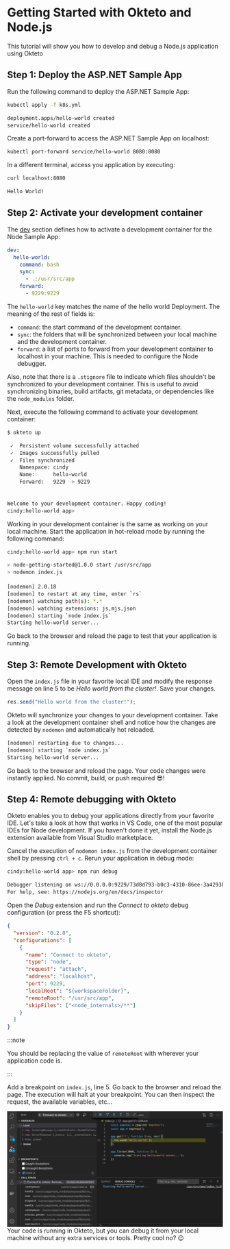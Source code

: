 # Getting Started with Okteto and Node.js

This tutorial will show you how to develop and debug a Node.js application using Okteto

## Step 1: Deploy the ASP.NET Sample App

Run the following command to deploy the ASP.NET Sample App:

```bash
kubectl apply -f k8s.yml
```

```bash
deployment.apps/hello-world created
service/hello-world created
```

Create a port-forward to access the ASP.NET Sample App on localhost:

```bash
kubectl port-forward service/hello-world 8080:8080
```

In a different terminal, access you application by executing:

```bash
curl localhost:8080
```

```bash
Hello World!
```

## Step 2: Activate your development container

The [dev](reference/okteto-manifest.mdx#dev-object-optional) section defines how to activate a development container for the Node Sample App:

```yaml title="okteto.yml"
dev:
  hello-world:
    command: bash
    sync:
      - .:/usr/src/app
    forward:
      - 9229:9229
```

The `hello-world` key matches the name of the hello world Deployment. The meaning of the rest of fields is:

- `command`: the start command of the development container.
- `sync`: the folders that will be synchronized between your local machine and the development container.
- `forward`: a list of ports to forward from your development container to localhost in your machine. This is needed to configure the Node debugger.

Also, note that there is a `.stignore` file to indicate which files shouldn't be synchronized to your development container.
This is useful to avoid synchronizing binaries, build artifacts, git metadata, or dependencies like the `node_modules` folder.

Next, execute the following command to activate your development container:

```bash
$ okteto up
```

```bash
 ✓  Persistent volume successfully attached
 ✓  Images successfully pulled
 ✓  Files synchronized
    Namespace: cindy
    Name:      hello-world
    Forward:   9229 -> 9229


Welcome to your development container. Happy coding!
cindy:hello-world app>
```

Working in your development container is the same as working on your local machine.
Start the application in hot-reload mode by running the following command:

```bash
cindy:hello-world app> npm run start
```

```bash
> node-getting-started@1.0.0 start /usr/src/app
> nodemon index.js

[nodemon] 2.0.18
[nodemon] to restart at any time, enter `rs`
[nodemon] watching path(s): *.*
[nodemon] watching extensions: js,mjs,json
[nodemon] starting `node index.js`
Starting hello-world server...
```

Go back to the browser and reload the page to test that your application is running.

## Step 3: Remote Development with Okteto

Open the `index.js` file in your favorite local IDE and modify the response message on line 5 to be _Hello world from the cluster!_. Save your changes.

```javascript
res.send("Hello world from the cluster!");
```

Okteto will synchronize your changes to your development container.
Take a look at the development container shell and notice how the changes are detected by `nodemon` and automatically hot reloaded.

```bash
[nodemon] restarting due to changes...
[nodemon] starting `node index.js`
Starting hello-world server...
```

Go back to the browser and reload the page. Your code changes were instantly applied. No commit, build, or push required 😎!

## Step 4: Remote debugging with Okteto

Okteto enables you to debug your applications directly from your favorite IDE.
Let's take a look at how that works in VS Code, one of the most popular IDEs for Node development.
If you haven't done it yet, install the Node.js extension available from Visual Studio marketplace.

Cancel the execution of `nodemon index.js` from the development container shell by pressing `ctrl + c`.
Rerun your application in debug mode:

```bash
cindy:hello-world app> npm run debug
```

```bash
Debugger listening on ws://0.0.0.0:9229/73d8d793-b0c3-4310-86ee-3a42938a5df1
For help, see: https://nodejs.org/en/docs/inspector
```

Open the _Debug_ extension and run the _Connect to okteto_ debug configuration (or press the F5 shortcut):

```json
{
  "version": "0.2.0",
  "configurations": [
    {
      "name": "Connect to okteto",
      "type": "node",
      "request": "attach",
      "address": "localhost",
      "port": 9229,
      "localRoot": "${workspaceFolder}",
      "remoteRoot": "/usr/src/app",
      "skipFiles": ["<node_internals>/**"]
    }
  ]
}
```

:::note

You should be replacing the value of `remoteRoot` with wherever your application code is.

:::

Add a breakpoint on `index.js`, line 5. Go back to the browser and reload the page.
The execution will halt at your breakpoint. You can then inspect the request, the available variables, etc...

<img align="left" src="images/node-halt.png">

Your code is running in Okteto, but you can debug it from your local machine without any extra services or tools. Pretty cool no? 😉
